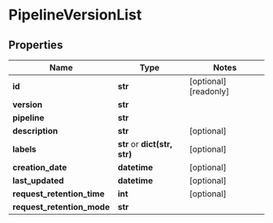 # PipelineVersionList

## Properties
Name | Type | Notes
------------ | ------------- | -------------
**id** | **str** | [optional] [readonly] 
**version** | **str** | 
**pipeline** | **str** | 
**description** | **str** | [optional] 
**labels** | **str** or **dict(str, str)** | [optional] 
**creation_date** | **datetime** | [optional] 
**last_updated** | **datetime** | [optional] 
**request_retention_time** | **int** | [optional] 
**request_retention_mode** | **str** | 


